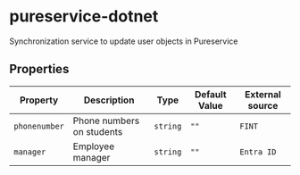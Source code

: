 # pureservice-dotnet

Synchronization service to update user objects in Pureservice

## Properties

| Property      | Description               | Type     | Default Value | External source |
|---------------|---------------------------|----------|---------------|-----------------|
| `phonenumber` | Phone numbers on students | `string` | `""`          | `FINT`          |
| `manager`     | Employee manager          | `string` | `""`          | `Entra ID`      |